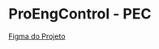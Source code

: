 # ProEngControl - PEC

[Figma do Projeto](https://www.figma.com/file/XU9aPJq6SlqrDDJglORXFi/Untitled?type=design&node-id=0%3A1&mode=dev&t=bIyyogHz7IiVNctR-1)
